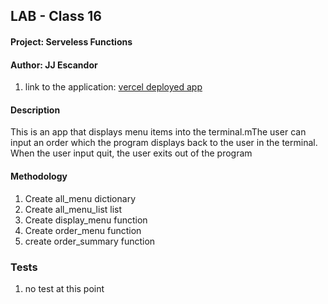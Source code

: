 
## LAB - Class 16

#### Project: Serveless Functions
#### Author: JJ Escandor

1. link to the application: [vercel deployed app](https://serverless-ebon-eight.vercel.app/api/capital-finder?capital=paris)

#### Description

This is an app that displays menu items into the terminal.mThe user can input an order which the program displays back to the user in the terminal. When the user input quit, the user exits out of the program

#### Methodology

1. Create all_menu dictionary
1. Create all_menu_list list
1. Create display_menu function
1. Create order_menu function
1. create order_summary function


### Tests

1. no test at this point
